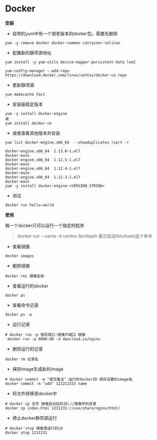 # Docker

__安装__

* 自带的yum中有一个很老版本的docker包，需要先删除

````
yum -y remove docker docker-common container-selinux
````

* 配置新的静项源地址

````
yum install -y yum-utils device-mapper-persistent-data lvm2

yum-config-manager --add-repo https://download.docker.com/linux/centos/docker-ce.repo
````

* 更新静项源

````
yum makecache fast
````

* 安装最稳定版本

````
yum -y install docker-engine
或
yum install docker-ce
````

* 或者查看其他版本并安装

````
yum list docker-engine.x86_64  --showduplicates |sort -r

docker-engine.x86_64  1.13.0-1.el7                               docker-main
docker-engine.x86_64  1.12.5-1.el7                               docker-main   
docker-engine.x86_64  1.12.4-1.el7                               docker-main   
docker-engine.x86_64  1.12.3-1.el7                               docker-main  
yum -y install docker-engine-<VERSION_STRING> 
````

* 测试

````
docker run hello-world
````

__使用__

每一个docker只可以运行一个指定的程序

> docker run --name -it centos /bin/bash 表示启动/bin/bash这个命令

* 查看镜像

````
docker images
````

* 删除镜像

````
docker rmi 镜像名称
````

* 查看运行的docker

````
docker ps
````

* 查看命令记录

````
docker ps -a
````

* 运行记录

````
# docker run -p 宿机端口:镜像内端口 镜像
 docker run -p 8080:80 -d daocloud.io/nginx
````

* 删除运行的记录

````
docker rm 记录名
````

* 保存image生成新的image

````
# docker commit -m "提交备注" 运行的dockerID 保存设置的image名
docker commit -m "add" 121212323 name
````

* 将文件转移至docker中

````
# docker cp 文件 镜像启动后的ID://镜像中的目录
docker cp index.html 1231231://use/share/nginx/html/
````

* 停止docker静项源运行

````
# docker stop 镜像源运行的id
docker stop 1231231
````